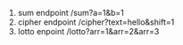 1. sum endpoint /sum?a=1&b=1
2. cipher endpoint /cipher?text=hello&shift=1
3. lotto enpoint /lotto?arr=1&arr=2&arr=3